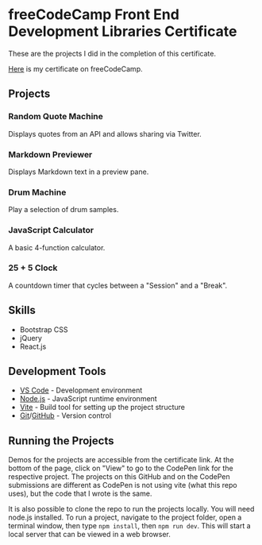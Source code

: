 # freeCodeCamp Front End Development Libraries Certificate

These are the projects I did in the completion of this certificate.

[Here](https://www.freecodecamp.org/certification/fcc30aca8b2-d2c4-4009-a397-2e6d1ecbde3b/front-end-development-libraries) is my certificate on freeCodeCamp.

## Projects

### Random Quote Machine

Displays quotes from an API and allows sharing via Twitter.

### Markdown Previewer

Displays Markdown text in a preview pane.

### Drum Machine

Play a selection of drum samples.

### JavaScript Calculator

A basic 4-function calculator.

### 25 + 5 Clock

A countdown timer that cycles between a "Session" and a "Break".

## Skills
- Bootstrap CSS
- jQuery
- React.js

## Development Tools

- [VS Code](https://code.visualstudio.com/) - Development environment
- [Node.js](https://nodejs.org/en/) - JavaScript runtime environment
- [Vite](https://vite.dev/) - Build tool for setting up the project structure
- [Git](https://git-scm.com/)/[GitHub](https://github.com/) - Version control

## Running the Projects

Demos for the projects are accessible from the certificate link. At the bottom of the page, click on "View" to go to the CodePen link for the respective project. The projects on this GitHub and on the CodePen submissions are different as CodePen is not using vite (what this repo uses), but the code that I wrote is the same.

It is also possible to clone the repo to run the projects locally. You will need node.js installed. To run a project, navigate to the project folder, open a terminal window, then type ```npm install```, then ```npm run dev```. This will start a local server that can be viewed in a web browser.
